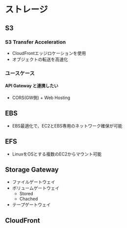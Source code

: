 # ストレージ

## S3

### S3 Transfer Acceleration

- CloudFrontエッジロケーションを使用
- オブジェクトの転送を高速化

### ユースケース

#### API Gateway と連携したい

- CORS(GW側) + Web Hosting

## EBS

- EBS最適化で、EC2とEBS専用のネットワーク確保が可能

## EFS

- LinuxをOSとする複数のEC2からマウント可能

## Storage Gateway

- ファイルゲートウェイ
- ボリュームゲートウェイ
  - Stored
  - Chached
- テープゲートウェイ

## CloudFront
